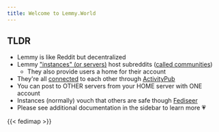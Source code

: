 ```yaml
---
title: Welcome to Lemmy.World
---
```


## TLDR

- Lemmy is like Reddit but decentralized
- Lemmy ["instances" (or servers)](https://lemmyverse.net/) host subreddits ([called communities](https://lemmyverse.net/communities))
  - They also provide users a home for their account
- They're all [connected](https://lemmymap.feddit.de/) to each other through [ActivityPub](https://activitypub.rocks/)
- You can post to OTHER servers from your HOME server with ONE account
- Instances (normally) vouch that others are safe though [Fediseer](https://gui.fediseer.com/instances/safelisted)
- Please see additional documentation in the sidebar to learn more 💗

{{< fedimap >}}

